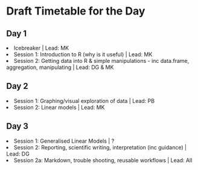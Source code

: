 <h1>Draft Timetable for the Day</h1>

<h2>Day 1</h2>
<li> Icebreaker | Lead: MK
<li>Session 1: Introduction to R (why is it useful) | Lead: MK
<li>Session 2: Getting data into R & simple manipulations - inc data.frame, aggregation, manipulating | Lead: DG & MK
</li>


<h2>Day 2</h2>
<li>Session 1: Graphing/visual exploration of data | Lead: PB
<li>Session 2: Linear models | Lead: MK
</li>


<h2>Day 3</h2>
<li>Session 1: Generalised Linear Models | ?
<li>Session 2: Reporting, scientific writing, interpretation (inc guidance) | Lead: DG
<li>Session 2a: Markdown, trouble shooting, reusable workflows | Lead: All
</li>


